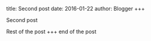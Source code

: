title: Second post
date: 2016-01-22
author: Blogger
+++

Second post
<!-- excerpt -->

Rest of the post
+++
end of the post